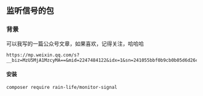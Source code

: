 ## 监听信号的包

### 背景
可以我写的一篇公众号文章，如果喜欢，记得关注，哈哈哈
```
https://mp.weixin.qq.com/s?__biz=MzU5MjA1MzcyMA==&mid=2247484122&idx=1&sn=241055bbf0b9cb0b05d6d26cf0c77fac&chksm=fe24d66dc9535f7b42ad00eb8f514d97b5f9124e4ccc1f7780ab0a5f9803fb6f784267d06058&token=984830630&lang=zh_CN#rd
```

#### 安装
```
composer require rain-life/monitor-signal
```

